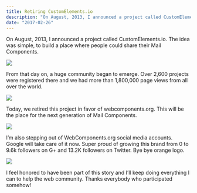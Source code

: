```yaml
---
title: Retiring CustomElements.io
description: "On August, 2013, I announced a project called CustomElements.io. The idea was simple, to build a place where people could share their Mail Components."
date: "2017-02-26"
---
```


On August, 2013, I announced a project called CustomElements.io. The idea was simple, to build a place where people could share their Mail Components.

![](/static/img/posts/retiring-ce-1.png)

From that day on, a huge community began to emerge. Over 2,600 projects were registered there and we had more than 1,800,000 page views from all over the world.

![](/static/img/posts/retiring-ce-2.png)

Today, we retired this project in favor of webcomponents.org. This will be the place for the next generation of Mail Components.

![](/static/img/posts/retiring-ce-3.png)

I’m also stepping out of WebComponents.org social media accounts. Google will take care of it now. Super proud of growing this brand from 0 to 9.6k followers on G+ and 13.2K followers on Twitter. Bye bye orange logo.

![](/static/img/posts/retiring-ce-4.png)

I feel honored to have been part of this story and I’ll keep doing everything I can to help the web community. Thanks everybody who participated somehow!
